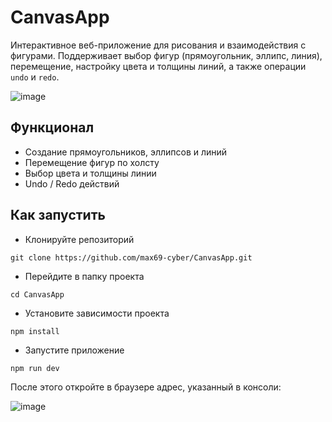 # CanvasApp

Интерактивное веб-приложение для рисования и взаимодействия с фигурами.
Поддерживает выбор фигур (прямоугольник, эллипс, линия), перемещение, настройку цвета и толщины линий, а также операции `undo` и `redo`.

![image](https://github.com/user-attachments/assets/c23422bf-bf04-4538-bef8-12b492f5641f)


## Функционал

- Создание прямоугольников, эллипсов и линий
- Перемещение фигур по холсту
- Выбор цвета и толщины линии
- Undo / Redo действий

## Как запустить

- Клонируйте репозиторий
```
git clone https://github.com/max69-cyber/CanvasApp.git
```
- Перейдите в папку проекта
```
cd CanvasApp
```
- Установите зависимости проекта
```
npm install
```
- Запустите приложение
```
npm run dev
```
После этого откройте в браузере адрес, указанный в консоли:

![image](https://github.com/user-attachments/assets/db396e36-f919-4985-9342-60f5d8e2ed67)


